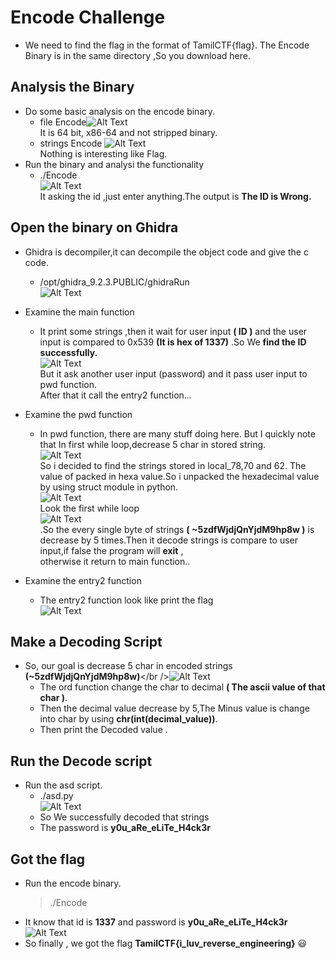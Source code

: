 # Encode Challenge
  - We need to find the flag in the format of TamilCTF{flag}. The Encode Binary is in the same directory ,So you download here.

## Analysis the Binary
  - Do some basic analysis on the encode binary.
    - file Encode![Alt Text](img/file.png)<br />It is 64 bit, x86-64 and not stripped binary.
    - strings Encode ![Alt Text](img/strings.png)<br />Nothing is interesting like Flag.
  - Run the binary and analysi the functionality
    - ./Encode<br />![Alt Text](img/run_bin.png)<br />It asking the id ,just enter anything.The output is **The ID is Wrong.**

## Open the binary on Ghidra
  - Ghidra is decompiler,it can decompile the object code and give the c code.
    - /opt/ghidra_9.2.3.PUBLIC/ghidraRun<br /> ![Alt Text](img/ghidra_open.png)<br />
  - Examine the main function
    - It print some strings ,then it wait for user input **( ID )** and the user input is compared to 0x539 **(It is hex of 1337)** .So We **find the ID successfully.**<br /> ![Alt Text](img/main.png)<br />But it ask another user input (password) and it pass user input to pwd function.<br /> After that it call the entry2 function...

  - Examine the pwd function
    - In pwd function, there are many stuff doing here. But I quickly note that In first while loop,decrease 5 char in stored string.<br />![Alt Text](img/pwd.png)<br />So i decided to find the strings stored in local_78,70 and 62. The value of packed in hexa value.So i unpacked the hexadecimal value by using struct module in python.<br />![Alt Text](img/decode.png)<br />Look the first while loop <br /> ![Alt Text](img/pwd_check.png)<br />.So the every single byte of strings **( ~5zdfWjdjQnYjdM9hp8w )** is decrease by 5 times.Then it decode strings is compare to user input,if false the program will **exit** ,<br /> otherwise it return to main function..
  - Examine the entry2 function
    - The entry2 function look like print the flag<br />![Alt Text](img/entry.png)<br />

## Make a Decoding Script
  - So, our goal is decrease 5 char in encoded strings **(~5zdfWjdjQnYjdM9hp8w)**</br />![Alt Text](img/script.png)<br />
    - The ord function change the char to decimal **( The ascii value of that char )**.
    - Then the decimal value decrease by 5,The Minus value is change into char by using **chr(int(decimal_value))**.
    - Then print the Decoded value .

## Run the Decode script
  - Run the asd script. 
    - ./asd.py <br /> ![Alt Text](img/decode_script.png)<br />
    - So We successfully decoded that strings
    - The password is **y0u_aRe_eLiTe_H4ck3r**

## Got the flag
  - Run the encode binary.
    > ./Encode 
  - It know that id is **1337** and password is **y0u_aRe_eLiTe_H4ck3r**<br />![Alt Text](img/flag.png)<br /> 
  - So finally , we got the flag **TamilCTF{i_luv_reverse_engineering}** :smiley:<br />



